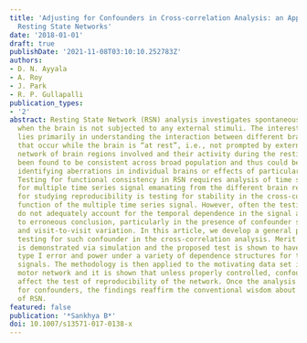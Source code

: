 ```yaml
---
title: 'Adjusting for Confounders in Cross-correlation Analysis: an Application to
  Resting State Networks'
date: '2018-01-01'
draft: true
publishDate: '2021-11-08T03:10:10.252783Z'
authors:
- D. N. Ayyala
- A. Roy
- J. Park
- R. P. Gullapalli
publication_types:
- '2'
abstract: Resting State Network (RSN) analysis investigates spontaneous brain activity
  when the brain is not subjected to any external stimuli. The interest in RSN analysis
  lies primarily in understanding the interaction between different brain regions
  that occur while the brain is “at rest”, i.e., not prompted by external tasks. The
  network of brain regions involved and their activity during the resting state has
  been found to be consistent across broad population and thus could be helpful in
  identifying aberrations in individual brains or effects of particular adverse events.
  Testing for functional consistency in RSN requires analysis of time series patterns
  for multiple time series signal emanating from the different brain regions. An approach
  for studying reproducibility is testing for stability in the cross-correlations
  function of the multiple time series signal. However, often the testing procedures
  do not adequately account for the temporal dependence in the signal and may lead
  to erroneous conclusion, particularly in the presence of confounder such as scan-to-scan
  and visit-to-visit variation. In this article, we develop a general paradigm for
  testing for such confounder in the cross-correlation analysis. Merit of the proposal
  is demonstrated via simulation and the proposed test is shown to have reasonable
  type I error and power under a variety of dependence structures for the multivariate
  signals. The methodology is then applied to the motivating data set involving a
  motor network and it is shown that unless properly controlled, confounders can significantly
  affect the test of reproducibility of the network. Once the analysis is adjusted
  for confounders, the findings reaffirm the conventional wisdom about reproducibility
  of RSN.
featured: false
publication: '*Sankhya B*'
doi: 10.1007/s13571-017-0138-x
---
```


